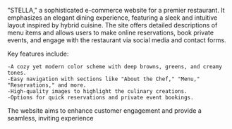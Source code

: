  "STELLA," a sophisticated e-commerce website for a premier restaurant. It emphasizes an elegant dining experience, featuring a sleek and intuitive layout inspired by hybrid cuisine. The site offers detailed descriptions of menu items and allows users to make online reservations, book private events, and engage with the restaurant via social media and contact forms.

Key features include:

    -A cozy yet modern color scheme with deep browns, greens, and creamy tones.
    -Easy navigation with sections like "About the Chef," "Menu," "Reservations," and more.
    -High-quality images to highlight the culinary creations.
    -Options for quick reservations and private event bookings.

The website aims to enhance customer engagement and provide a seamless, inviting experience​
